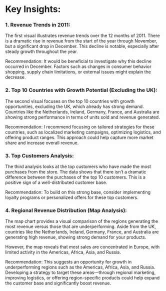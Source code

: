 # Key Insights:
### 1. Revenue Trends in 2011:
The first visual illustrates revenue trends over the 12 months of 2011. There is a dramatic rise in revenue from the start of the year through November, 
but a significant drop in December. This decline is notable, especially after steady growth throughout the year.

Recommendation: It would be beneficial to investigate why this decline occurred in December. Factors such as changes in consumer behavior  shopping, supply chain limitations,
or external issues might explain the decrease. 

### 2. Top 10 Countries with Growth Potential (Excluding the UK):
The second visual focuses on the top 10 countries with growth opportunities, excluding the UK, which already has strong demand. 
Countries like the Netherlands, Ireland, Germany, France, and Australia are showing strong performance in terms of units sold and revenue generated.

Recommendation: I recommend focusing on tailored strategies for these countries, such as localized marketing campaigns, optimizing logistics, and offering product ranges. 
This approach could help capture more market share and increase overall revenue.

### 3. Top Customers Analysis:
The third analysis looks at the top customers who have made the most purchases from the store. The data shows that there isn’t a dramatic difference between the purchases of the top 10 customers. 
This is a positive sign of a well-distributed customer base.

Recommendation: To build on this strong base, consider implementing loyalty programs or personalized offers for these top customers. 

### 4. Regional Revenue Distribution (Map Analysis):
The map chart provides a visual comparison of the regions generating the most revenue versus those that are underperforming. 
Aside from the UK, countries like the Netherlands, Ireland, Germany, France, and Australia are generating high revenue, showing strong demand for your products.

However, the map reveals that most sales are concentrated in Europe, with limited activity in the Americas, Africa, Asia, and Russia.

Recommendation: This suggests an opportunity for growth in underperforming regions such as the Americas, Africa, Asia, and Russia. 
Developing a strategy to target these areas—through regional marketing, improving logistics, or offering region-specific products could help expand the customer base and significantly boost revenue.
